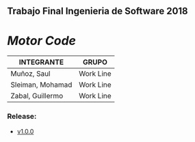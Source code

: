## Trabajo Final Ingenieria de Software 2018
# *Motor Code*

INTEGRANTE | GRUPO 
-----------|-------|
Muñoz, Saul| Work Line | 
Sleiman, Mohamad |  Work Line | 
Zabal, Guillermo |  Work Line |

### Release:
* [v1.0.0](https://github.com/diegosl/ProyectoFinalIngenieriaDeSoftware/blob/master/ejecutable/MindGame.jar)
